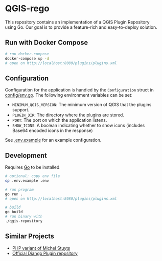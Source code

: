 # QGIS-rego

This repository contains an implementation of a QGIS Plugin Repository using Go. Our goal is to provide a feature-rich and easy-to-deploy solution.

## Run with Docker Compose

```sh
# run docker-compose
docker-compose up -d
# open on http://localhost:8080/plugins/plugins.xml
```

## Configuration

Configuration for the application is handled by the `Configuration` struct in [config/env.go](config/env.go). The following environment variables can be set:

- `MINIMUM_QGIS_VERSION`: The minimum version of QGIS that the plugins support.
- `PLUGIN_DIR`: The directory where the plugins are stored.
- `PORT`: The port on which the application listens.
- `SHOW_ICONS`: A boolean indicating whether to show icons (includes Base64 encoded icons in the response)

See [.env.example](.env.example) for an example configuration.

## Development

Requires [Go](https://go.dev/) to be installed.

```sh
# optional: copy env file
cp .env.example .env

# run program
go run .
# open on http://localhost:8080/plugins/plugins.xml

# build
go build
# run binary with
./qgis-repository
```

## Similar Projects

- [PHP variant of Michel Stuyts](https://gitlab.com/GIS-projects/phpQGISrepository)
- [Official Django Plugin repository](https://github.com/qgis/QGIS-Django/tree/master/qgis-app/plugins)
